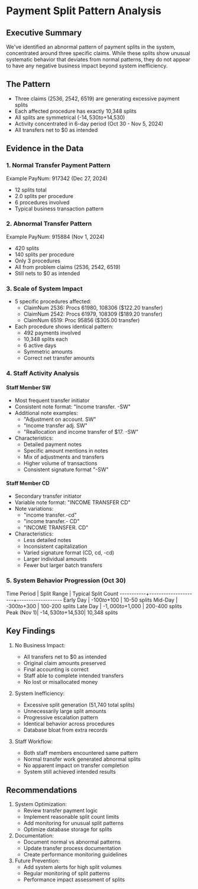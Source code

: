 # Payment Split Pattern Analysis

## Executive Summary
We've identified an abnormal pattern of payment splits in the system, concentrated around three specific claims. While these splits show unusual systematic behavior that deviates from normal patterns, they do not appear to have any negative business impact beyond system inefficiency.

## The Pattern
- Three claims (2536, 2542, 6519) are generating excessive payment splits
- Each affected procedure has exactly 10,348 splits
- All splits are symmetrical (-$14,530 to +$14,530)
- Activity concentrated in 6-day period (Oct 30 - Nov 5, 2024)
- All transfers net to $0 as intended

## Evidence in the Data

### 1. Normal Transfer Payment Pattern
Example PayNum: 917342 (Dec 27, 2024)
- 12 splits total
- 2.0 splits per procedure
- 6 procedures involved
- Typical business transaction pattern

### 2. Abnormal Transfer Pattern
Example PayNum: 915884 (Nov 1, 2024)
- 420 splits
- 140 splits per procedure
- Only 3 procedures
- All from problem claims (2536, 2542, 6519)
- Still nets to $0 as intended

### 3. Scale of System Impact
- 5 specific procedures affected:
  * ClaimNum 2536: Procs 61980, 108306 ($122.20 transfer)
  * ClaimNum 2542: Procs 61979, 108309 ($189.20 transfer)
  * ClaimNum 6519: Proc 95856 ($305.00 transfer)
- Each procedure shows identical pattern:
  * 492 payments involved
  * 10,348 splits each
  * 6 active days
  * Symmetric amounts
  * Correct net transfer amounts

### 4. Staff Activity Analysis

#### Staff Member SW
- Most frequent transfer initiator
- Consistent note format: "Income transfer. -SW"
- Additional note examples:
  * "Adjustment on account. SW"
  * "Income transfer adj. SW"
  * "Reallocation and income transfer of $17. -SW"
- Characteristics:
  * Detailed payment notes
  * Specific amount mentions in notes
  * Mix of adjustments and transfers
  * Higher volume of transactions
  * Consistent signature format "-SW"

#### Staff Member CD
- Secondary transfer initiator
- Variable note format: "INCOME TRANSFER CD"
- Note variations:
  * "income transfer.-cd"
  * "income transfer.- CD"
  * "INCOME TRANSFER. CD"
- Characteristics:
  * Less detailed notes
  * Inconsistent capitalization
  * Varied signature format (CD, cd, -cd)
  * Larger individual amounts
  * Fewer but larger batch transfers

### 5. System Behavior Progression (Oct 30)

Time Period | Split Range | Typical Split Count
-----------+---------------------+-------------------
Early Day | -$100 to +$100 | 10-50 splits
Mid-Day | -$300 to +$300 | 100-200 splits
Late Day | -$1,000 to +$1,000 | 200-400 splits
Peak (Nov 1)| -$14,530 to +$14,530| 10,348 splits

## Key Findings
1. No Business Impact:
   - All transfers net to $0 as intended
   - Original claim amounts preserved
   - Final accounting is correct
   - Staff able to complete intended transfers
   - No lost or misallocated money

2. System Inefficiency:
   - Excessive split generation (51,740 total splits)
   - Unnecessarily large split amounts
   - Progressive escalation pattern
   - Identical behavior across procedures
   - Database bloat from extra records

3. Staff Workflow:
   - Both staff members encountered same pattern
   - Normal transfer work generated abnormal splits
   - No apparent impact on transfer completion
   - System still achieved intended results

## Recommendations
1. System Optimization:
   - Review transfer payment logic
   - Implement reasonable split count limits
   - Add monitoring for unusual split patterns
   - Optimize database storage for splits
2. Documentation:
   - Document normal vs abnormal patterns
   - Update transfer process documentation
   - Create performance monitoring guidelines
3. Future Prevention:
   - Add system alerts for high split volumes
   - Regular monitoring of split patterns
   - Performance impact assessment of splits
